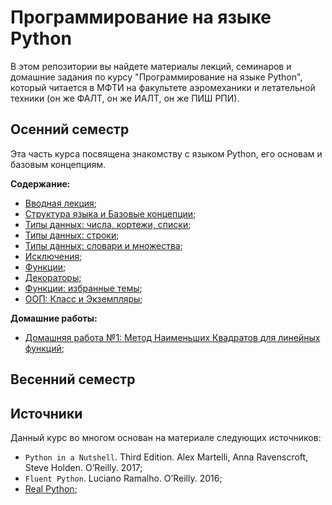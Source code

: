 # Программирование на языке Python

В этом репозитории вы найдете материалы лекций, семинаров и домашние задания по курсу "Программирование на языке Python", который читается в МФТИ на факультете аэромеханики и летательной техники (он же ФАЛТ, он же ИАЛТ, он же ПИШ РПИ).

## Осенний семестр

Эта часть курса посвящена знакомству с языком Python, его основам и базовым концепциям. 

**Содержание:**

- [Вводная лекция](./lessons/lesson1/);
- [Структура языка и Базовые концепции](./lessons/lesson2/);
- [Типы данных: числа, кортежи, списки](./lessons/lesson3/); 
- [Типы данных: строки](./lessons/lesson4/);  
- [Типы данных: словари и множества](./lessons/lesson5/);  
- [Исключения](./lessons/lesson6/);  
- [Функции](./lessons/lesson7/);  
- [Декораторы](./lessons/lesson8/);  
- [Функции: избранные темы](./lessons/lesson9/);  
- [ООП: Класс и Экземпляры](./lessons/lesson10/);  

**Домашние работы:**
- [Домашняя работа №1: Метод Наименьших Квадратов для линейных функций](./homeworks/hw1/);  

## Весенний семестр


## Источники

Данный курс во многом основан на материале следующих источников:

- `Python in a Nutshell`. Third Edition. Alex Martelli, Anna Ravenscroft, Steve Holden. O’Reilly. 2017;    
- `Fluent Python`. Luciano Ramalho. O’Reilly. 2016;    
- [Real Python](https://realpython.com/);
